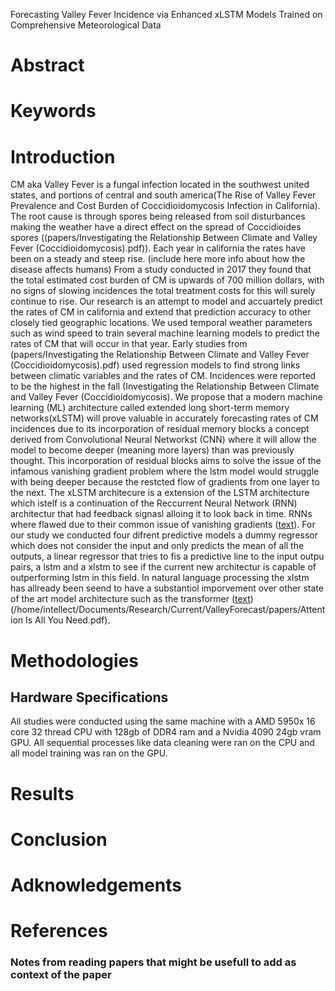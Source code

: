 
Forecasting Valley Fever Incidence via Enhanced xLSTM Models Trained on Comprehensive Meteorological Data

# Abstract 

# Keywords

# Introduction
CM aka Valley Fever is a fungal infection located in the southwest united states, and portions of central and south america(The Rise of Valley Fever Prevalence and Cost Burden of Coccidioidomycosis Infection in California). The root cause is through spores being released from soil disturbances making the weather have a direct effect on the spread of Coccidioides spores ((papers/Investigating the Relationship Between Climate and Valley Fever (Coccidioidomycosis).pdf)). Each year in california the rates have been on a steady and steep rise. (include here more info about how the disease affects humans) From a study conducted in 2017 they found that the total estimated cost burden of CM is upwards of 700 million dollars, with no signs of slowing incidences the total treatment costs for this will surely continue to rise. Our research is an attempt to model and accuartely predict the rates of CM in california and extend that prediction accuracy to other closely tied geographic locations. We used temporal weather parameters such as wind speed to train several machine learning models to predict the rates of CM that will occur in that year. Early studies from (papers/Investigating the Relationship Between Climate and Valley Fever (Coccidioidomycosis).pdf) used regression models to find strong links between climatic variables and the rates of CM. Incidences were reported to be the highest in the fall (Investigating the Relationship Between Climate and Valley Fever (Coccidioidomycosis). We propose that a modern machine learning (ML) architecture called extended long short-term memory networks(xLSTM) will prove valuable in accurately forecasting rates of CM incidences due to its incorporation of residual memory blocks a concept derived from Convolutional Neural Networkst (CNN) where it will allow the model to become deeper (meaning more layers) than was previously thought. This incorporation of residual blocks aims to solve the issue of the infamous vanishing gradient problem where the lstm model would struggle with being deeper because the restcted flow of gradients from one layer to the next. The xLSTM architecure is a extension of the LSTM architecture which istelf is a continuation of the Reccurrent Neural Network (RNN) architectur that had feedback signasl alloing it to look back in time. RNNs where flawed due to their common issue of vanishing gradients ([text](<../../papers/Understanding LSTM – a tutorial into Long Short-Term Memory Recurrent Neural Networks.pdf>)). For our study we conducted four difrent predictive models a dummy regressor which does not consider the input and only predicts the mean of all the outputs, a linear regressor that tries to fis a predictive line to the input outpu pairs, a lstm and a xlstm to see if the current new architectur is capable of outperforming lstm in this field. In natural language processing the xlstm has allready been seend to have a substantiol imporvement over other state of the art model architecture such as the transformer ([text](<../../papers/Understanding LSTM – a tutorial into Long Short-Term Memory Recurrent Neural Networks.pdf>)) (/home/intellect/Documents/Research/Current/ValleyForecast/papers/Attention Is All You Need.pdf). 

# Methodologies

## Hardware Specifications
All studies were conducted using the same machine with a AMD 5950x 16 core 32 thread CPU with 128gb of DDR4 ram and a Nvidia 4090 24gb vram GPU. All sequential processes like data cleaning were ran on the CPU and all model training was ran on the GPU. 

# Results 

# Conclusion

# Adknowledgements

# References

### Notes from reading papers that might be usefull to add as context of the paper

